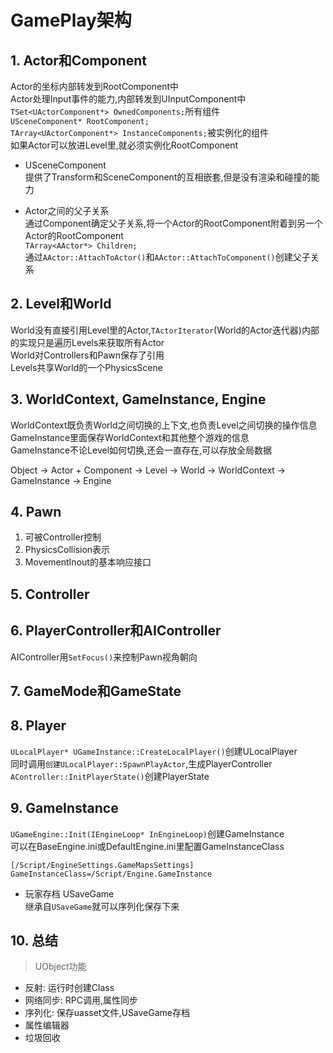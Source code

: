 # GamePlay架构

##  1. Actor和Component
Actor的坐标内部转发到RootComponent中  
Actor处理Input事件的能力,内部转发到UInputComponent中  
`TSet<UActorComponent*> OwnedComponents;`所有组件  
`USceneComponent* RootComponent;`  
`TArray<UActorComponent*> InstanceComponents;`被实例化的组件  
如果Actor可以放进Level里,就必须实例化RootComponent  

+ USceneComponent  
提供了Transform和SceneComponent的互相嵌套,但是没有渲染和碰撞的能力  

+ Actor之间的父子关系  
通过Component确定父子关系,将一个Actor的RootComponent附着到另一个Actor的RootComponent  
`TArray<AActor*> Children;`  
通过`AActor::AttachToActor()`和`AActor::AttachToComponent()`创建父子关系  

## 2. Level和World
World没有直接引用Level里的Actor,`TActorIterator`(World的Actor迭代器)内部的实现只是遍历Levels来获取所有Actor  
World对Controllers和Pawn保存了引用  
Levels共享World的一个PhysicsScene  

## 3. WorldContext, GameInstance, Engine
WorldContext既负责World之间切换的上下文,也负责Level之间切换的操作信息  
GameInstance里面保存WorldContext和其他整个游戏的信息  
GameInstance不论Level如何切换,还会一直存在,可以存放全局数据  

Object -> Actor + Component -> Level -> World -> WorldContext -> GameInstance -> Engine  

## 4. Pawn
1. 可被Controller控制  
2. PhysicsCollision表示  
3. MovementInout的基本响应接口  

## 5. Controller

## 6. PlayerController和AIController
AIController用`SetFocus()`来控制Pawn视角朝向  

## 7. GameMode和GameState

## 8. Player
`ULocalPlayer* UGameInstance::CreateLocalPlayer()`创建ULocalPlayer  
同时调用`创建ULocalPlayer::SpawnPlayActor`,生成PlayerController  
`AController::InitPlayerState()`创建PlayerState  

## 9. GameInstance
`UGameEngine::Init(IEngineLoop* InEngineLoop)`创建GameInstance  
可以在BaseEngine.ini或DefaultEngine.ini里配置GameInstanceClass  
```
[/Script/EngineSettings.GameMapsSettings]
GameInstanceClass=/Script/Engine.GameInstance
```

+ 玩家存档 USaveGame  
继承自`USaveGame`就可以序列化保存下来  

## 10. 总结
>UObject功能  
+ 反射: 运行时创建Class  
+ 网络同步: RPC调用,属性同步  
+ 序列化: 保存uasset文件,USaveGame存档  
+ 属性编辑器  
+ 垃圾回收  
